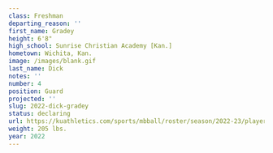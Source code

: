 ```yaml
---
class: Freshman
departing_reason: ''
first_name: Gradey
height: 6'8"
high_school: Sunrise Christian Academy [Kan.]
hometown: Wichita, Kan.
image: /images/blank.gif
last_name: Dick
notes: ''
number: 4
position: Guard
projected: ''
slug: 2022-dick-gradey
status: declaring
url: https://kuathletics.com/sports/mbball/roster/season/2022-23/player/gradey-dick/
weight: 205 lbs.
year: 2022
---
```

